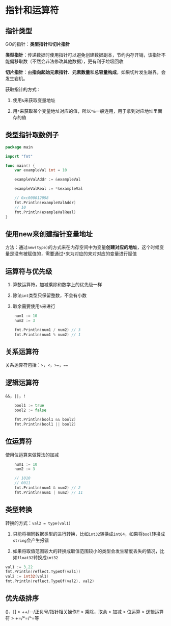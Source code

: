 # 指针和运算符

## 指针类型

GO的指针：**类型指针**和**切片指针**

**类型指针**：传递数据时使用指针可以避免创建数据副本，节约内存开销，该指针不能偏移取数（不然会非法修改其他数据），更有利于垃圾回收

**切片指针**：由**指向起始元素指针**、**元素数量**和**总容量构成**，如果切片发生越界，会发生宕机。

获取指针的方式：

1. 使用`&`来获取变量地址

2. 用`*`来获取某个变量地址对应的值，所以`*&`一般连用，用于拿到对应地址里面存的值

## 类型指针取数例子

```go
package main

import "fmt"

func main() {
    var exampleVal int = 10

    exampleValAddr := &exampleVal

    exampleValReal := *&exampleVal

    // 0xc000012098
    fmt.Println(exampleValAddr)
    // 10
    fmt.Println(exampleValReal)
}
```

## 使用new来创建指针变量地址

方法：通过`new(type)`的方式来在内存空间中为变量**创建对应的地址**，这个时候变量是没有被赋值的，需要通过`*`来为对应的来对对应的变量进行赋值



## 运算符与优先级

1. 算数运算符，加减乘除和数学上的优先级一样

2. 除法`int`类型只保留整数，不会有小数

3. 取余需要使用`%`来进行

```go
	num1 := 10
	num2 := 3

	fmt.Println(num1 / num2) // 3
	fmt.Println(num1 % num2) // 1
```



## 关系运算符

关系运算符包括：`>`，`<`，`>=`，`==`



## 逻辑运算符

`&&`，`||`，`!`

```go
	bool1 := true
	bool2 := false

	fmt.Println(bool1 && bool2)
	fmt.Println(bool1 || bool2)
```



## 位运算符

使用位运算来做算法的加减

```go
	num1 := 10
	num2 := 3

	// 1010
	// 0011
	fmt.Println(num1 & num2) // 2
	fmt.Println(num1 | num2) // 11
```



## 类型转换

转换的方式：`val2 = type(val1)`

1. 只能将相同数据类型的进行转换，比如`int32`转换成`int64`，如果将`bool`转换成`string`会产生报错

2. 如果将取值范围较大的转换成取值范围较小的类型会发生精度丢失的情况，比如`float32`转换成`int32`

```go
val1 := 3.22
fmt.Println(reflect.TypeOf(val1))
val2 := int32(val1)
fmt.Println(reflect.TypeOf(val2), val2)
```



## 优先级排序

()、[]  > ++/--/正负号/指针相关操作/! > 乘除，取余 > 加减  > 位运算 > 逻辑运算符 > +=/*=/^=等




